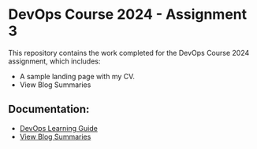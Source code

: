 # DevOps Course 2024 - Assignment 3

This repository contains the work completed for the DevOps Course 2024 assignment, which includes:

- A sample landing page with my CV.
- View Blog Summaries


## Documentation:
- [DevOps Learning Guide](https://github.com/ayeshasajid1034/my_cv/blob/main/docs)
- [View Blog Summaries](./blog_summaries.md)

